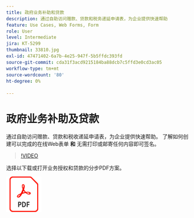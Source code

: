 ```yaml
---
title: 政府业务补助和贷款
description: 通过自助访问赠款、贷款和税务递延申请表，为企业提供快速帮助
feature: Use Cases, Web Forms, Form
role: User
level: Intermediate
jira: KT-5299
thumbnail: 33810.jpg
exl-id: 47471402-6a7b-4e25-947f-5b5ffdc393fd
source-git-commit: cda31f3acd9215184ba88dcb7c5ffd3e0cd3ac05
workflow-type: tm+mt
source-wordcount: '80'
ht-degree: 0%

---
```


# 政府业务补助及贷款

通过自助访问赠款、贷款和税收递延申请表，为企业提供快速帮助。 了解如何创建可以完成的在线Web表单 **和** 无需打印或邮寄任何内容即可签名。

>[!VIDEO](https://video.tv.adobe.com/v/33810?quality=12&learn=on&hidetitle=true)

选择以下载或打开业务授权和贷款的分步PDF方案。

[![下载PDF方法](../assets/acrobat_PDF_96.png)](../assets/UseCaseRecipe-EN-CreatingWebForms.pdf)
